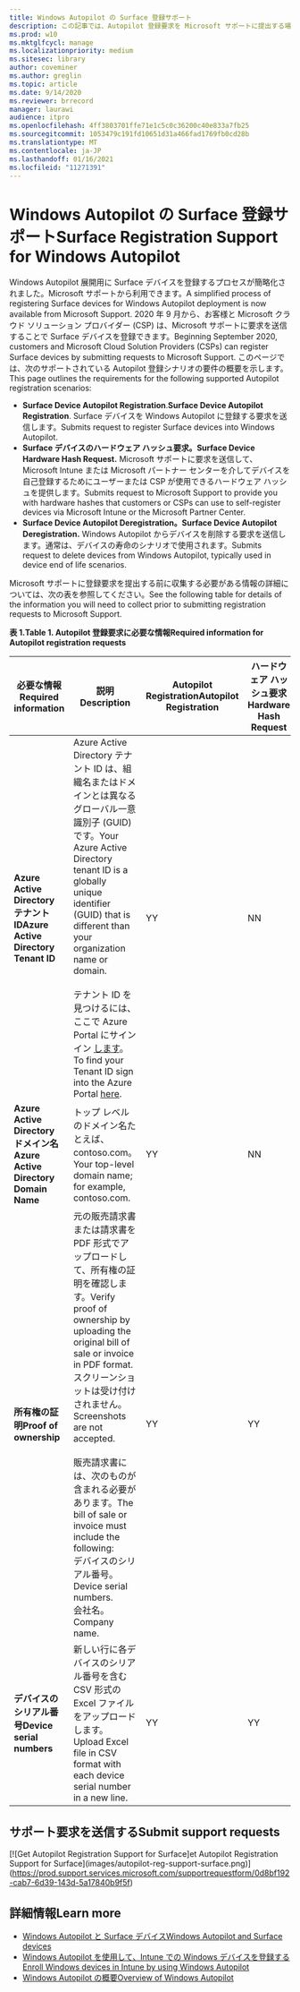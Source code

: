 ```yaml
---
title: Windows Autopilot の Surface 登録サポート
description: この記事では、Autopilot 登録要求を Microsoft サポートに提出する場合の要件について説明します。
ms.prod: w10
ms.mktglfcycl: manage
ms.localizationpriority: medium
ms.sitesec: library
author: coveminer
ms.author: greglin
ms.topic: article
ms.date: 9/14/2020
ms.reviewer: brrecord
manager: laurawi
audience: itpro
ms.openlocfilehash: 4ff3803701ffe71e1c5c0c36200c40e833a7fb25
ms.sourcegitcommit: 1053479c191fd10651d31a466fad1769fb0cd28b
ms.translationtype: MT
ms.contentlocale: ja-JP
ms.lasthandoff: 01/16/2021
ms.locfileid: "11271391"
---
```

# <span data-ttu-id="38215-103">Windows Autopilot の Surface 登録サポート</span><span class="sxs-lookup"><span data-stu-id="38215-103">Surface Registration Support for Windows Autopilot</span></span>

<span data-ttu-id="38215-104">Windows Autopilot 展開用に Surface デバイスを登録するプロセスが簡略化されました。Microsoft サポートから利用できます。</span><span class="sxs-lookup"><span data-stu-id="38215-104">A simplified process of registering Surface devices for Windows Autopilot deployment is now available from Microsoft Support.</span></span> <span data-ttu-id="38215-105">2020 年 9 月から、お客様と Microsoft クラウド ソリューション プロバイダー (CSP) は、Microsoft サポートに要求を送信することで Surface デバイスを登録できます。</span><span class="sxs-lookup"><span data-stu-id="38215-105">Beginning September 2020, customers and Microsoft Cloud Solution Providers (CSPs) can register Surface devices by submitting requests to Microsoft Support.</span></span> <span data-ttu-id="38215-106">このページでは、次のサポートされている Autopilot 登録シナリオの要件の概要を示します。</span><span class="sxs-lookup"><span data-stu-id="38215-106">This page outlines the requirements for the following supported Autopilot registration scenarios:</span></span>
 

- <span data-ttu-id="38215-107">**Surface Device Autopilot Registration**.</span><span class="sxs-lookup"><span data-stu-id="38215-107">**Surface Device Autopilot Registration**.</span></span> <span data-ttu-id="38215-108">Surface デバイスを Windows Autopilot に登録する要求を送信します。</span><span class="sxs-lookup"><span data-stu-id="38215-108">Submits request to register Surface devices into Windows Autopilot.</span></span>
- **<span data-ttu-id="38215-109">Surface デバイスのハードウェア ハッシュ要求。</span><span class="sxs-lookup"><span data-stu-id="38215-109">Surface Device Hardware Hash Request.</span></span>** <span data-ttu-id="38215-110">Microsoft サポートに要求を送信して、Microsoft Intune または Microsoft パートナー センターを介してデバイスを自己登録するためにユーザーまたは CSP が使用できるハードウェア ハッシュを提供します。</span><span class="sxs-lookup"><span data-stu-id="38215-110">Submits request to Microsoft Support to provide you with hardware hashes that customers or CSPs can use to self-register devices via Microsoft Intune or the Microsoft Partner Center.</span></span>
- **<span data-ttu-id="38215-111">Surface Device Autopilot Deregistration。</span><span class="sxs-lookup"><span data-stu-id="38215-111">Surface Device Autopilot Deregistration.</span></span>** <span data-ttu-id="38215-112">Windows Autopilot からデバイスを削除する要求を送信します。通常は、デバイスの寿命のシナリオで使用されます。</span><span class="sxs-lookup"><span data-stu-id="38215-112">Submits request to delete devices from Windows Autopilot, typically used in device end of life scenarios.</span></span>

<span data-ttu-id="38215-113">Microsoft サポートに登録要求を提出する前に収集する必要がある情報の詳細については、次の表を参照してください。</span><span class="sxs-lookup"><span data-stu-id="38215-113">See the following table for details of the information you will need to collect prior to submitting registration requests to Microsoft Support.</span></span>
 
**<span data-ttu-id="38215-114">表 1.</span><span class="sxs-lookup"><span data-stu-id="38215-114">Table 1.</span></span> <span data-ttu-id="38215-115">Autopilot 登録要求に必要な情報</span><span class="sxs-lookup"><span data-stu-id="38215-115">Required information for Autopilot registration requests</span></span>**
 

| <span data-ttu-id="38215-116">必要な情報</span><span class="sxs-lookup"><span data-stu-id="38215-116">Required information</span></span>                   | <span data-ttu-id="38215-117">説明</span><span class="sxs-lookup"><span data-stu-id="38215-117">Description</span></span>                                                                                                                                                                                                                                                                                    | <span data-ttu-id="38215-118">Autopilot Registration</span><span class="sxs-lookup"><span data-stu-id="38215-118">Autopilot Registration</span></span> | <span data-ttu-id="38215-119">ハードウェア ハッシュ要求</span><span class="sxs-lookup"><span data-stu-id="38215-119">Hardware Hash Request</span></span> | <span data-ttu-id="38215-120">Autopilot</span><span class="sxs-lookup"><span data-stu-id="38215-120">Autopilot</span></span><br><span data-ttu-id="38215-121">登録解除</span><span class="sxs-lookup"><span data-stu-id="38215-121">Deregistration</span></span> |
| -------------------------------------- | ---------------------------------------------------------------------------------------------------------------------------------------------------------------------------------------------------------------------------------------------------------------------------------------------- | ---------------------- | --------------------- | --------------------------- |
| **<span data-ttu-id="38215-122">Azure Active Directory テナント ID</span><span class="sxs-lookup"><span data-stu-id="38215-122">Azure Active Directory Tenant ID</span></span>**   | <span data-ttu-id="38215-123">Azure Active Directory テナント ID は、組織名またはドメインとは異なるグローバル一意識別子 (GUID) です。</span><span class="sxs-lookup"><span data-stu-id="38215-123">Your Azure Active Directory tenant ID is a globally unique identifier (GUID) that is different than your organization name or domain.</span></span><br> <br><span data-ttu-id="38215-124">テナント ID を見つけるには、ここで Azure Portal にサインイン [します](https://portal.azure.com/#blade/Microsoft_AAD_IAM/ActiveDirectoryMenuBlade/Properties)。</span><span class="sxs-lookup"><span data-stu-id="38215-124">To find your Tenant ID sign into the Azure Portal [here](https://portal.azure.com/#blade/Microsoft_AAD_IAM/ActiveDirectoryMenuBlade/Properties).</span></span> | <span data-ttu-id="38215-125">Y</span><span class="sxs-lookup"><span data-stu-id="38215-125">Y</span></span>                      | <span data-ttu-id="38215-126">N</span><span class="sxs-lookup"><span data-stu-id="38215-126">N</span></span>                     | <span data-ttu-id="38215-127">Y</span><span class="sxs-lookup"><span data-stu-id="38215-127">Y</span></span>                           |
| **<span data-ttu-id="38215-128">Azure Active Directory ドメイン名</span><span class="sxs-lookup"><span data-stu-id="38215-128">Azure Active Directory Domain Name</span></span>** | <span data-ttu-id="38215-129">トップ レベルのドメイン名たとえば、contoso.com。</span><span class="sxs-lookup"><span data-stu-id="38215-129">Your top-level domain name; for example, contoso.com.</span></span>                                                                                                                                                                                                                                          | <span data-ttu-id="38215-130">Y</span><span class="sxs-lookup"><span data-stu-id="38215-130">Y</span></span>                      | <span data-ttu-id="38215-131">N</span><span class="sxs-lookup"><span data-stu-id="38215-131">N</span></span>                     | <span data-ttu-id="38215-132">Y</span><span class="sxs-lookup"><span data-stu-id="38215-132">Y</span></span>                           |
| **<span data-ttu-id="38215-133">所有権の証明</span><span class="sxs-lookup"><span data-stu-id="38215-133">Proof of ownership</span></span>**                 | <span data-ttu-id="38215-134">元の販売請求書または請求書を PDF 形式でアップロードして、所有権の証明を確認します。</span><span class="sxs-lookup"><span data-stu-id="38215-134">Verify proof of ownership by uploading the original bill of sale or invoice in PDF format.</span></span> <span data-ttu-id="38215-135">スクリーンショットは受け付けされません。</span><span class="sxs-lookup"><span data-stu-id="38215-135">Screenshots are not accepted.</span></span><br> <br><span data-ttu-id="38215-136">販売請求書には、次のものが含まれる必要があります。</span><span class="sxs-lookup"><span data-stu-id="38215-136">The bill of sale or invoice  must include the following:</span></span><br><span data-ttu-id="38215-137">デバイスのシリアル番号。</span><span class="sxs-lookup"><span data-stu-id="38215-137">Device serial numbers.</span></span><br><span data-ttu-id="38215-138">会社名。</span><span class="sxs-lookup"><span data-stu-id="38215-138">Company name.</span></span>                                                           | <span data-ttu-id="38215-139">Y</span><span class="sxs-lookup"><span data-stu-id="38215-139">Y</span></span>                      | <span data-ttu-id="38215-140">Y</span><span class="sxs-lookup"><span data-stu-id="38215-140">Y</span></span>                     | <span data-ttu-id="38215-141">Y</span><span class="sxs-lookup"><span data-stu-id="38215-141">Y</span></span>                           |
| **<span data-ttu-id="38215-142">デバイスのシリアル番号</span><span class="sxs-lookup"><span data-stu-id="38215-142">Device serial numbers</span></span>**              | <span data-ttu-id="38215-143">新しい行に各デバイスのシリアル番号を含む CSV 形式の Excel ファイルをアップロードします。</span><span class="sxs-lookup"><span data-stu-id="38215-143">Upload Excel file in CSV format with each device serial number in a new line.</span></span>                                                                                                                                                                                                                  | <span data-ttu-id="38215-144">Y</span><span class="sxs-lookup"><span data-stu-id="38215-144">Y</span></span>                      | <span data-ttu-id="38215-145">Y</span><span class="sxs-lookup"><span data-stu-id="38215-145">Y</span></span>                     | <span data-ttu-id="38215-146">Y</span><span class="sxs-lookup"><span data-stu-id="38215-146">Y</span></span>                           |

 

## <span data-ttu-id="38215-147">サポート要求を送信する</span><span class="sxs-lookup"><span data-stu-id="38215-147">Submit support requests</span></span>

  [![G<span data-ttu-id="38215-148">et Autopilot Registration Support for Surface]</span><span class="sxs-lookup"><span data-stu-id="38215-148">et Autopilot Registration Support for Surface]</span></span>(images/autopilot-reg-support-surface.png)](https://prod.support.services.microsoft.com/supportrequestform/0d8bf192-cab7-6d39-143d-5a17840b9f5f)
 
 
 
## <span data-ttu-id="38215-149">詳細情報</span><span class="sxs-lookup"><span data-stu-id="38215-149">Learn more</span></span>

- [<span data-ttu-id="38215-150">Windows Autopilot と Surface デバイス</span><span class="sxs-lookup"><span data-stu-id="38215-150">Windows Autopilot and Surface devices</span></span>](windows-autopilot-and-surface-devices.md)
- [<span data-ttu-id="38215-151">Windows Autopilot を使用して、Intune での Windows デバイスを登録する</span><span class="sxs-lookup"><span data-stu-id="38215-151">Enroll Windows devices in Intune by using Windows Autopilot</span></span>](https://docs.microsoft.com/mem/autopilot/enrollment-autopilot)
- [<span data-ttu-id="38215-152">Windows Autopilot の概要</span><span class="sxs-lookup"><span data-stu-id="38215-152">Overview of Windows Autopilot</span></span>](https://docs.microsoft.com/mem/autopilot/windows-autopilot)

 
 
 


